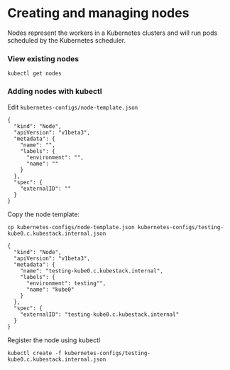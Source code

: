 # Creating and managing nodes

Nodes represent the workers in a Kubernetes clusters and will run pods scheduled by the Kubernetes scheduler.

### View existing nodes

```
kubectl get nodes
```

### Adding nodes with kubectl

Edit `kubernetes-configs/node-template.json`

``` 
{
  "kind": "Node",
  "apiVersion": "v1beta3",
  "metadata": {
    "name": "",
    "labels": {
      "environment": "",
      "name": ""
    }
  },
  "spec": {
    "externalID": ""
  }
}
```

Copy the node template:

```
cp kubernetes-configs/node-template.json kubernetes-configs/testing-kube0.c.kubestack.internal.json
```

```
{
  "kind": "Node",
  "apiVersion": "v1beta3",
  "metadata": {
    "name": "testing-kube0.c.kubestack.internal",
    "labels": {
      "environment": testing"",
      "name": "kube0"
    }
  },
  "spec": {
    "externalID": "testing-kube0.c.kubestack.internal"
  }
}
```

Register the node using kubectl

```
kubectl create -f kubernetes-configs/testing-kube0.c.kubestack.internal.json
```
